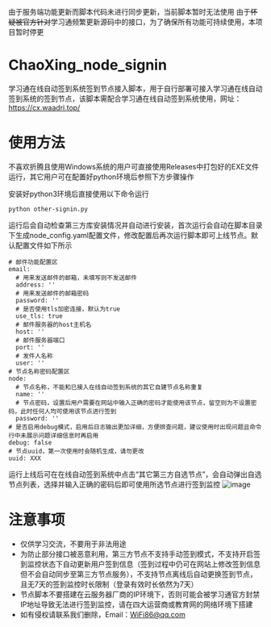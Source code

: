 由于服务端功能更新而脚本代码未进行同步更新，当前脚本暂时无法使用
由于~~怀疑被官方针对~~学习通频繁更新源码中的接口，为了确保所有功能可持续使用，本项目暂时停更
# ChaoXing_node_signin
学习通在线自动签到系统签到节点接入脚本，用于自行部署可接入学习通在线自动签到系统的签到节点，该脚本需配合学习通在线自动签到系统使用，网址：https://cx.waadri.top/
# 使用方法
不喜欢折腾且使用Windows系统的用户可直接使用Releases中打包好的EXE文件运行，其它用户可在配置好python环境后参照下方步骤操作

安装好python3环境后直接使用以下命令运行
```
python other-signin.py
```
运行后会自动检查第三方库安装情况并自动进行安装，首次运行会自动在脚本目录下生成node_config.yaml配置文件，修改配置后再次运行脚本即可上线节点。默认配置文件如下所示
```
# 邮件功能配置区
email:
  # 用来发送邮件的邮箱，未填写则不发送邮件
  address: ''
  # 用来发送邮件的邮箱密码
  password: ''
  # 是否使用tls加密连接，默认为true
  use_tls: true
  # 邮件服务器的host主机名
  host: ''
  # 邮件服务器端口
  port: ''
  # 发件人名称
  user: ''
# 节点名称密码配置区
node:
  # 节点名称，不能和已接入在线自动签到系统的其它自建节点名称重复
  name: ''
  # 节点密码，设置后用户需要在网站中输入正确的密码才能使用该节点，留空则为不设置密码，此时任何人均可使用该节点进行签到
  password: ''
# 是否启用debug模式，启用后日志输出更加详细，方便排查问题，建议使用时出现问题且命令行中未展示问题详细信息时再启用
debug: false
# 节点uuid，第一次使用时会随机生成，请勿更改
uuid: XXX
```
运行上线后可在在线自动签到系统中点击“其它第三方自选节点”，会自动弹出自选节点列表，选择并输入正确的密码后即可使用所选节点进行签到监控
![image](https://github.com/WAADRI/ChaoXing_node_signin/assets/90495619/3f48708a-8e71-4147-8005-c4a266782014)
# 注意事项
- 仅供学习交流，不要用于非法用途
- 为防止部分接口被恶意利用，第三方节点不支持手动签到模式，不支持开启签到监控状态下自动更新用户签到信息（签到过程中仍可在网站上修改签到信息但不会自动同步至第三方节点服务），不支持节点离线后自动更换签到节点，且无7天的签到监控时长限制（登录有效时长依然为7天）
- 节点脚本不要搭建在云服务器厂商的IP环境下，否则可能会被学习通官方封禁IP地址导致无法进行签到监控，请在四大运营商或教育网的网络环境下搭建
- 如有侵权请联系我们删除，Email：WiFi86@qq.com
